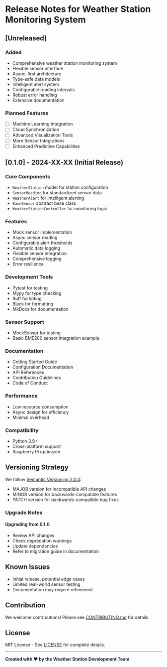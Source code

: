 # Release Notes for Weather Station Monitoring System

## [Unreleased]

### Added
- Comprehensive weather station monitoring system
- Flexible sensor interface
- Async-first architecture
- Type-safe data models
- Intelligent alert system
- Configurable reading intervals
- Robust error handling
- Extensive documentation

### Planned Features
- [ ] Machine Learning Integration
- [ ] Cloud Synchronization
- [ ] Advanced Visualization Tools
- [ ] More Sensor Integrations
- [ ] Enhanced Predictive Capabilities

## [0.1.0] - 2024-XX-XX (Initial Release)

### Core Components
- `WeatherStation` model for station configuration
- `SensorReading` for standardized sensor data
- `WeatherAlert` for intelligent alerting
- `BaseSensor` abstract base class
- `WeatherStationController` for monitoring logic

### Features
- Mock sensor implementation
- Async sensor reading
- Configurable alert thresholds
- Automatic data logging
- Flexible sensor integration
- Comprehensive logging
- Error resilience

### Development Tools
- Pytest for testing
- Mypy for type checking
- Ruff for linting
- Black for formatting
- MkDocs for documentation

### Sensor Support
- MockSensor for testing
- Basic BME280 sensor integration example

### Documentation
- Getting Started Guide
- Configuration Documentation
- API References
- Contribution Guidelines
- Code of Conduct

### Performance
- Low resource consumption
- Async design for efficiency
- Minimal overhead

### Compatibility
- Python 3.9+
- Cross-platform support
- Raspberry Pi optimized

## Versioning Strategy

We follow [Semantic Versioning 2.0.0](https://semver.org/):

- MAJOR version for incompatible API changes
- MINOR version for backwards-compatible features
- PATCH version for backwards-compatible bug fixes

### Upgrade Notes

#### Upgrading from 0.1.0
- Review API changes
- Check deprecation warnings
- Update dependencies
- Refer to migration guide in documentation

## Known Issues

- Initial release, potential edge cases
- Limited real-world sensor testing
- Documentation may require refinement

## Contribution

We welcome contributions! Please see [CONTRIBUTING.md](CONTRIBUTING.md) for details.

## License

MIT License - See [LICENSE](LICENSE) for complete details.

---

**Created with ❤️ by the Weather Station Development Team**
